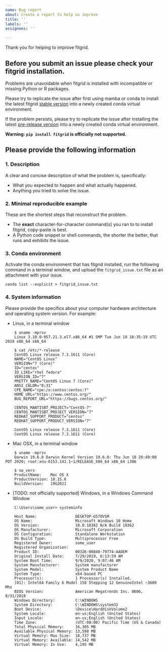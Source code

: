 ```yaml
---
name: Bug report
about: Create a report to help us improve
title: ''
labels: ''
assignees: ''

---
```


Thank you for helping to improve fitgrid.

## Before you submit an issue please check your fitgrid installation.

Problems are unavoidable when fitgrid is installed with incompatible or missing
Python or R packages.

Please try to replicate the issue after first using mamba or conda to install the latest fitgrid [stable version](https://kutaslab.github.io/fitgrid/installation.html#fitgrid-stable-release) into a newly created conda virtual environment.

If the problem persists, please try to replicate the issue after installing the latest [pre-release version](https://kutaslab.github.io/fitgrid/installation.html#fitgrid-development-version) into a newly created conda virtual environment.

**Warning: `pip install fitgrid` is officially not supported.**


## Please provide the following information

### 1. Description
A clear and concise description of what the problem is, specifically:
- What you expected to happen and what actually happened.
- Anything you tried to solve the issue.

### 2. Minimal reproducible example
These are the shortest steps that reconstruct the problem.
- The **exact** character-for-character command(s) you ran to to install fitgrid, copy-paste is best.
- A Python code snippet or shell commands, the shorter the better, that runs and exhibits the issue.

### 3. Conda environment
Activate the conda environment that has fitgrid installed, run the following command in a terminal window, and upload the `fitgrid_issue.txt` file as an attachment with your issue.
```
conda list --explicit > fitgrid_issue.txt
```

### 4. System information
Please provide the specifics about your computer hardware architecture and
operating system version. For example:

- Linux, in a terminal window

```
	$ uname -mprsv
	Linux 3.10.0-957.21.3.el7.x86_64 #1 SMP Tue Jun 18 16:35:19 UTC 2019 x86_64 x86_64
	
	$ cat /etc/*-release
	CentOS Linux release 7.3.1611 (Core) 
	NAME="CentOS Linux"
	VERSION="7 (Core)"
	ID="centos"
	ID_LIKE="rhel fedora"
	VERSION_ID="7"
	PRETTY_NAME="CentOS Linux 7 (Core)"
	ANSI_COLOR="0;31"
	CPE_NAME="cpe:/o:centos:centos:7"
	HOME_URL="https://www.centos.org/"
	BUG_REPORT_URL="https://bugs.centos.org/"
	
	CENTOS_MANTISBT_PROJECT="CentOS-7"
	CENTOS_MANTISBT_PROJECT_VERSION="7"
	REDHAT_SUPPORT_PRODUCT="centos"
	REDHAT_SUPPORT_PRODUCT_VERSION="7"
	
	CentOS Linux release 7.3.1611 (Core) 
	CentOS Linux release 7.3.1611 (Core) 
```


- Mac OSX, in a terminal window

```
	$ uname -mprsv
	Darwin 19.6.0 Darwin Kernel Version 19.6.0: Thu Jun 18 20:49:00 PDT 2020; root:xnu-6153.141.1~1/RELEASE_X86_64 x86_64 i386

	$ sw_vers
	ProductName:	Mac OS X
	ProductVersion:	10.15.6
	BuildVersion:	19G2021
```

  
- [TODO: not officially supported] Windows, in a Windows Command Window

```
	C:\Users\some_user> systeminfo

	Host Name:                 DESKTOP-G57OVSM
	OS Name:                   Microsoft Windows 10 Home
	OS Version:                10.0.18362 N/A Build 18362
	OS Manufacturer:           Microsoft Corporation
	OS Configuration:          Standalone Workstation
	OS Build Type:             Multiprocessor Free
	Registered Owner:          some_user
	Registered Organization:
	Product ID:                00326-00840-79774-AAOEM
	Original Install Date:     7/29/2019, 6:13:59 AM
	System Boot Time:          9/9/2020, 9:07:46 AM
	System Manufacturer:       System manufacturer
	System Model:              System Product Name
	System Type:               x64-based PC
	Processor(s):              1 Processor(s) Installed.
    [01]: Intel64 Family 6 Model 158 Stepping 12 GenuineIntel ~3600 Mhz
	BIOS Version:              American Megatrends Inc. 0606, 8/31/2018
	Windows Directory:         C:\WINDOWS
	System Directory:          C:\WINDOWS\system32
	Boot Device:               \Device\HarddiskVolume2
	System Locale:             en-us;English (United States)
	Input Locale:              en-us;English (United States)
	Time Zone:                 (UTC-08:00) Pacific Time (US & Canada)
	Total Physical Memory:     16,305 MB
	Available Physical Memory: 13,598 MB
	Virtual Memory: Max Size:  18,737 MB
	Virtual Memory: Available: 14,542 MB
	Virtual Memory: In Use:    4,195 MB
```
